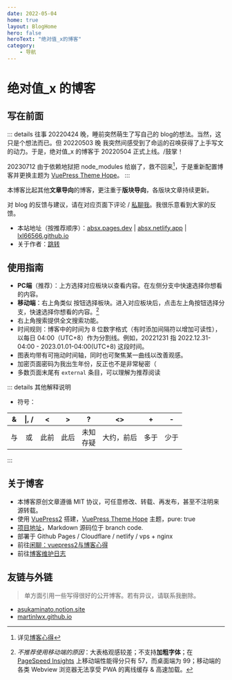 ```yaml
---
date: 2022-05-04
home: true
layout: BlogHome
hero: false
heroText: "绝对值_x的博客"
category:
    - 导航
---
```

# 绝对值_x 的博客
## 写在前面
::: details 往事
20220424 晚，睡前突然萌生了写自己的 blog的想法。当然，这只是个想法而已。但 20220503 晚 我突然间<span class="heimu" title="你知道的太多了">感受到了命运的召唤</span>获得了上手写文的动力。于是，绝对值_x 的博客于 20220504 正式上线。/鼓掌！

20230712 由于依赖地狱把 node_modules 给崩了，救不回来[^1]，于是重新配置博客并更换主题为 [VuePress Theme Hope](https://theme-hope.vuejs.press/zh/)。
:::
[^1]: 详见[博客心得](./gossip/withvuepress2.md#vuepress2与博客心得)

本博客比起其他**文章导向**的博客，更注重于**版块导向**，各版块文章持续更新。

对 blog 的反馈与建议，请在对应页面下评论 / [私聊我](./gossip/author.md#社交)。我很乐意看到大家的反馈。

* 本站地址（按推荐顺序）：[absx.pages.dev](https://absx.pages.dev) | [absx.netlify.app](https://absx.netlify.app) | [lxl66566.github.io](https://lxl66566.github.io)
* 关于作者：[跳转](./gossip/author.md)
## 使用指南
* <HopeIcon icon="computer"/> **PC端**（推荐）：上方选择对应板块以查看内容。在左侧分支中快速选择你想看的内容。
* <HopeIcon icon="mobile"/> **移动端**：右上角类似 <HopeIcon icon="context"/> 按钮选择板块。进入对应板块后，点击左上角按钮选择分支，快速选择你想看的内容。[^2]
* 右上角搜索提供全文搜索功能。
* 时间规则：博客中的时间为 8 位数字格式（有时添加间隔符以增加可读性），以每日 04:00（UTC+8）作为分割线。例如，20221231 指 2022.12.31-04:00 - 2023.01.01-04:00(UTC+8) 这段时间。
* 图表均带有可拖动时间轴，同时也可聚焦某一曲线以改善观感。
* 加密页面密码为我出生年份，反正也不是非常秘密（
* 多数页面末尾有 `external` 条目，可以理解为推荐阅读
[^2]: *不推荐使用移动端的原因*：大表格观感较差；不支持**加粗字体**；在 [PageSpeed Insights](./farraginous/recommend_websites.md#工具) 上移动端性能得分只有 57，而桌面端为 99；移动端的各类 Webview 浏览器无法享受 PWA 的离线缓存 & 高速加载。

::: details 其他解释说明
* 符号：

|&|\|, /|<|>|?|<>|+|-|
| :-: | :-: | :-: | :-: | :-: | :-: | :-: | :-: |
|与|或|此前|此后|未知<br/>存疑|大约，前后|多于|少于|
:::
## 关于博客
* 本博客原创文章遵循 MIT 协议，可任意修改、转载、再发布，甚至不注明来源转载。
* 使用 [VuePress2](https://v2.vuepress.vuejs.org/zh/) 搭建，[VuePress Theme Hope](https://theme-hope.vuejs.press/zh/) 主题，pure: true
* [项目地址](https://github.com/lxl66566/lxl66566.github.io)，Markdown 源码位于 branch code.
* 部署于 Github Pages / Cloudflare / netlify / vps + nginx
* 前往[闲聊：vuepress2与博客心得](./gossip/withvuepress2.md)
* 前往[博客维护日志](./farraginous/log.md)
## 友链与外链
> 单方面引用一些写得很好的公开博客。若有异议，请联系我删除。
* [asukaminato.notion.site](https://asukaminato.notion.site/asukaminato/Blog-3c0df75d3d8b471ab67e97ecc82e10a4)
* [martinlwx.github.io](https://martinlwx.github.io/zh-cn/)